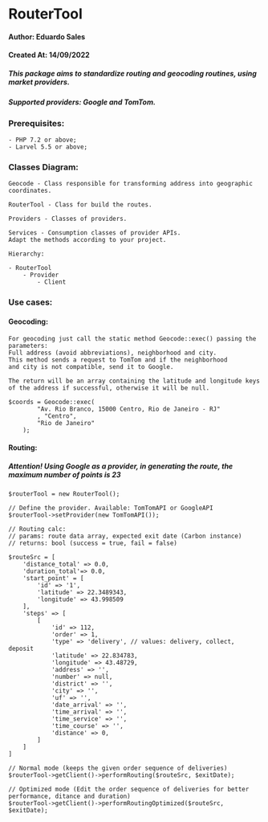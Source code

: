 # RouterTool

#### Author: Eduardo Sales
#### Created At: 14/09/2022

##### This package aims to standardize routing and geocoding routines, using market providers.

##### Supported providers: Google and TomTom.

### Prerequisites:
```
- PHP 7.2 or above;
- Larvel 5.5 or above;
```

### Classes Diagram:
```
Geocode - Class responsible for transforming address into geographic coordinates.

RouterTool - Class for build the routes.

Providers - Classes of providers. 

Services - Consumption classes of provider APIs.
Adapt the methods according to your project.

Hierarchy:

- RouterTool
    - Provider
        - Client
```

### Use cases:

#### Geocoding:
```
For geocoding just call the static method Geocode::exec() passing the parameters:
Full address (avoid abbreviations), neighborhood and city. 
This method sends a request to TomTom and if the neighborhood 
and city is not compatible, send it to Google. 

The return will be an array containing the latitude and longitude keys 
of the address if successful, otherwise it will be null.

$coords = Geocode::exec(
        "Av. Rio Branco, 15000 Centro, Rio de Janeiro - RJ"
        , "Centro",
        "Rio de Janeiro"
    );
```

#### Routing:
##### Attention! Using Google as a provider, in generating the route, the maximum number of points is 23
```
$routerTool = new RouterTool();

// Define the provider. Available: TomTomAPI or GoogleAPI
$routerTool->setProvider(new TomTomAPI());

// Routing calc:
// params: route data array, expected exit date (Carbon instance)
// returns: bool (success = true, fail = false)

$routeSrc = [
    'distance_total' => 0.0,
    'duration_total'=> 0.0,
    'start_point' = [
        'id' => '1',
        'latitude' => 22.3489343,
        'longitude' => 43.998509
    ],
    'steps' => [
        [
            'id' => 112,
            'order' => 1,
            'type' => 'delivery', // values: delivery, collect, deposit
            'latitude' => 22.834783,
            'longitude' => 43.48729,
            'address' => '',
            'number' => null,
            'district' => '',
            'city' => '',
            'uf' => '',
            'date_arrival' => '',
            'time_arrival' => '',
            'time_service' => '',
            'time_course' => '',
            'distance' => 0,
        ]
    ]
]

// Normal mode (keeps the given order sequence of deliveries)
$routerTool->getClient()->performRouting($routeSrc, $exitDate);
           
// Optimized mode (Edit the order sequence of deliveries for better performance, ditance and duration)
$routerTool->getClient()->performRoutingOptimized($routeSrc, $exitDate);
```
